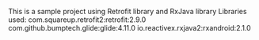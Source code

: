 This is a sample project using Retrofit library and RxJava library 
Libraries used:
com.squareup.retrofit2:retrofit:2.9.0
com.github.bumptech.glide:glide:4.11.0
io.reactivex.rxjava2:rxandroid:2.1.0
